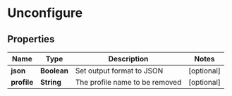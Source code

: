 

# Unconfigure


## Properties

| Name | Type | Description | Notes |
|------------ | ------------- | ------------- | -------------|
|**json** | **Boolean** | Set output format to JSON |  [optional] |
|**profile** | **String** | The profile name to be removed |  [optional] |



